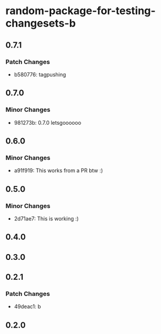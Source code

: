 # random-package-for-testing-changesets-b

## 0.7.1

### Patch Changes

- b580776: tagpushing

## 0.7.0

### Minor Changes

- 981273b: 0.7.0 letsgoooooo

## 0.6.0

### Minor Changes

- a91f919: This works from a PR btw :)

## 0.5.0

### Minor Changes

- 2d71ae7: This is working :)

## 0.4.0

## 0.3.0

## 0.2.1

### Patch Changes

- 49deac1: b

## 0.2.0
